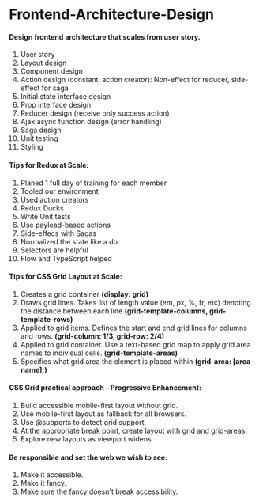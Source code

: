 # Frontend-Architecture-Design
#### Design frontend architecture that scales from user story.
1. User story
2. Layout design
3. Component design
4. Action design (constant, action creator): Non-effect for reducer, side-effect for saga
5. Initial state interface design
6. Prop interface design
7. Reducer design (receive only success action)
8. Ajax async function design (error handling)
9. Saga design
10. Unit testing
11. Styling

#### Tips for Redux at Scale:

1. Planed 1 full day of training for each member
2. Tooled our environment
3. Used action creators
4. Redux Ducks
5. Write Unit tests
6. Use payload-based actions
7. Side-effecs with Sagas
8. Normalized the state like a db
9. Selectors are helpful
10. Flow and TypeScript helped

#### Tips for CSS Grid Layout at Scale:

1. Creates a grid container **(display: grid)**
2. Draws grid lines. Takes list of length value (em, px, %, fr, etc) denoting the distance between each line **(grid-template-columns, grid-template-rows)**
3. Applied to grid items. Defines the start and end grid lines for columns and rows. **(grid-column: 1/3, grid-row: 2/4)**
4. Applied to grid container. Use a text-based grid map to apply grid area names to indivisual cells. **(grid-template-areas)**
5. Specifies what grid area the element is placed within **(grid-area: [area name];)**

#### CSS Grid practical approach - Progressive Enhancement:
1. Build accessible mobile-first layout without grid.
2. Use mobile-first layout as fallback for all browsers.
3. Use @supports to detect grid support.
4. At the appropriate break point, create layout with grid and grid-areas.
5. Explore new layouts as viewport widens.

#### Be responsible and set the web we wish to see:
1. Make it accessible.
2. Make it fancy.
3. Make sure the fancy doesn't break accessibility.
